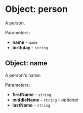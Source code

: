 # Object: person

A person.

Parameters:

- **name** - `name`
- **birthday** - `string`

## Object: name

A person's name.

Parameters:

- **firstName** - `string`
- **middleName** - `string` - _optional_
- **lastName** - `string`
